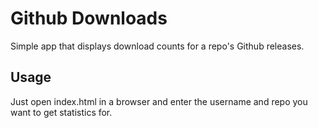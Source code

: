 # Github Downloads

Simple app that displays download counts for a repo's Github releases.

## Usage

Just open index.html in a browser and enter the username and repo you want to get statistics for.

